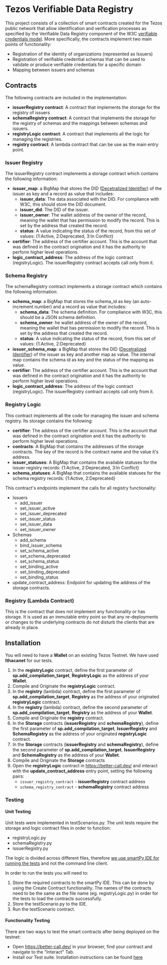 # Tezos Verifiable Data Registry
This project consists of a collection of smart contracts created for the Tezos public network that allow identification and verification processes as specified by the Verifiable Data Registry component of the W3C [verifiable credentials model](https://www.w3.org/TR/vc-data-model/).
More specifically, the contracts implement two main points of functionality:
- Registration of the identity of organizations (represented as Issuers)
- Registration of verifiable credential schemas that can be used to validate or produce verifiable credentials for a specific domain
- Mapping between issuers and schemas

## Contracts
The following contracts are included in the implementation:

- **issuerRegistry contract**: A contract that implements the storage for the registry of issuers
- **schemaRegistry contract**: A contract that implements the storage for the registry of schemas and the mappings between schemas and issuers.
- **registryLogic contract**: A contract that implements all the logic for managing the registries.
- **registry contract**: A lambda contract that can be use as the main entry point.

### Issuer Registry
The issuerRegistry contract implements a storage contract which contains the following information:
- **issuer_map**:  a BigMap that stores the DID ([Decetralized Identifier](https://www.w3.org/TR/did-core/)) of the issuer as key and a record as value that includes:
  - **issuer_data**: The data associated with the DID. For compliance with W3C, this should store the DID document.
  - **issuer_did**: The DID of the issuer.
  - **issuer_owner**: The wallet address of the owner of the record, meaning the wallet that has permission to modify the record. This is set by the address that created the record.
  - **status**: A value indicating the status of the record, from this set of values: {1:Active, 2:Deprecated, 3:In Conflict}
- **certifier**: The address of the certifier account. This is the account that was defined in the contract origination and it has the authority to perform higher level operations.
- **logic_contract_address**: The address of the logic contract (registryLogic). The issuerRegistry contract accepts call only from it.

### Schema Registry
The schemaRegistry contract implements a storage contract which contains the following information:
- **schema_map**: a BigMap that stores the schema_id as key (an auto-increment number) and a record as value that includes:
  - **schema_data**: The schema definition. For compliance with W3C, this should be a JSON schema definition.
  - **schema_owner**: he wallet address of the owner of the record, meaning the wallet that has permission to modify the record. This is set by the address that created the record.
  - **status**: A value indicating the status of the record, from this set of values: {1:Active, 2:Deprecated}
- **issuer_schema_map**: a BigMap that stores the DID ([Decetralized Identifier](https://www.w3.org/TR/did-core/)) of the issuer as key and another map as value. The internal map contains the schema id as key and the status of the mapping as value.
- **certifier**: The address of the certifier account. This is the account that was defined in the contract origination and it has the authority to perform higher level operations.
- **logic_contract_address**: The address of the logic contract (registryLogic). The issuerRegistry contract accepts call only from it.

### Registry Logic
This contract implements all the code for managing the issuer and schema registry.
Its storage contains the following:
- **certifier**: The address of the certifier account. This is the account that was defined in the contract origination and it has the authority to perform higher level operations.
- **contracts**:  A BigMap that contains the addresses of the storage contracts. The key of the record is the contract name and the value it's address.
- **issuer_statuses**: A BigMap that contains the available statuses for the issuer registry records: {1:Active, 2:Deprecated, 3:In Conflict}
- **schema_statuses**: A BigMap that contains the available statuses for the schema registry records: {1:Active, 2:Deprecated}

This contract's endpoints implement the calls for all registry functionality:
- Issuers
  - add_issuer
  - set_issuer_active
  - set_issuer_deprecated
  - set_issuer_status
  - set_issuer_data
  - set_issuer_owner
- Schemas
  - add_schema
  - bind_issuer_schema
  - set_schema_active
  - set_schema_deprecated
  - set_schema_status
  - set_binding_active
  - set_binding_deprecated
  - set_binding_status
- update_contract_address: Endpoint for updating the address of the storage contracts.

### Registry (Lambda Contract)
This is the contract that does not implement any functionality or has storage. It is used as an immutable entry point so that any re-deployments or changes to the underlying contracts do not disturb the clients that are already in place.

## Installation

You will need to have a **Wallet** on an existing Tezos Testnet. We have used **Ithacanet** for our tests.

1. In the **registryLogic** contract, define the first parameter of **sp.add_compilation_target**, **RegistryLogic** as the address of your **Wallet**.
2. Compile and Originate the **registryLogic** contract.
3. In the **registry** (lambda) contract, define the first parameter of **sp.add_compilation_target**, **Registry** as the address of your originated **registryLogic** contract.
3. In the **registry** (lambda) contract, define the second parameter of **sp.add_compilation_target**, **Registry** as the address of your **Wallet**.
2. Compile and Originate the **registry** contract.
4. In the **Storage** contracts (**issuerRegistry** and **schemaRegistry**), define the first parameter of **sp.add_compilation_target**, **IssuerRegistry** and **SchemaRegistry** as the address of your originated **registryLogic** contract.
5. In the **Storage** contracts (**issuerRegistry** and **schemaRegistry**), define the second parameter of **sp.add_compilation_target**, **IssuerRegistry** and **SchemaRegistry** as the address of your **Wallet**.
6. Compile and Originate the **Storage** contracts
7. Open the **registryLogic** contract in https://better-call.dev/ and interact with the **update_contract_address** entry point, setting the following pairs:
   - `issuer_registry_contract` - **issuerRegistry** contract address
   - `schema_registry_contract` - **schemaRegistry** contract address

### Testing
#### Unit Testing
Unit tests were implemented in testScenarios.py. The unit tests require the storage and logic contract files in order to function:


- registryLogic.py
- schemaRegistry.py
- issuerRegistry.py

The logic is divided across different files, therefore <ins>we use [smartPy IDE](https://smartpy.io/ide) for running the tests</ins>  and not the command line client.

In order to run the tests you will need to:
1. Store the required contracts to the smartPy IDE. This can be done by using the Create Contract functionality. The names of the contracts need to be the same as the file name (eg. registryLogic.py) in order for the tests to load the contracts successfully.
2. Store the testScenario.py to the IDE.
3. Run the testScenario contract.

#### Functionality Testing
There are two ways to test the smart contracts after being deployed on the testnet:
- Open https://better-call.dev/ in your browser, find your contract and navigate to the "Interact" Tab.
- Install our Test suite. Installation instructions can be found [here](https://github.com/compellio/tz-verifiable-data-registry/tree/testnet/test-suite)
